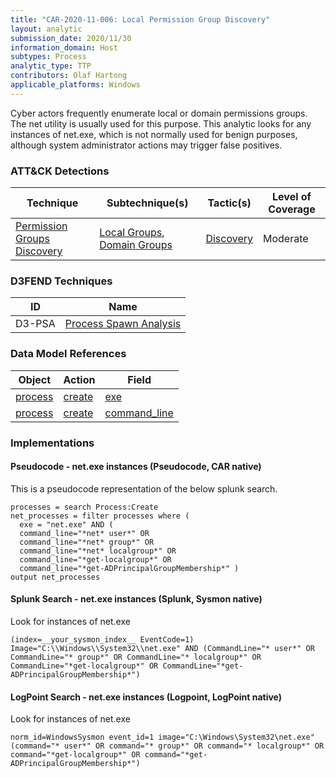 ```yaml
---
title: "CAR-2020-11-006: Local Permission Group Discovery"
layout: analytic
submission_date: 2020/11/30
information_domain: Host
subtypes: Process
analytic_type: TTP
contributors: Olaf Hartong
applicable_platforms: Windows
---
```



Cyber actors frequently enumerate local or domain permissions groups. The net utility is usually used for this purpose. This analytic looks for any instances of net.exe, which is not normally used for benign purposes, although system administrator actions may trigger false positives.


### ATT&CK Detections

|Technique|Subtechnique(s)|Tactic(s)|Level of Coverage|
|---|---|---|---|
|[Permission Groups Discovery](https://attack.mitre.org/techniques/T1069/)|[Local Groups](https://attack.mitre.org/techniques/T1069/001/), [Domain Groups](https://attack.mitre.org/techniques/T1069/002/)|[Discovery](https://attack.mitre.org/tactics/TA0007/)|Moderate|


### D3FEND Techniques

|ID|Name|
|---|---| 
|D3-PSA | [Process Spawn Analysis](https://d3fend.mitre.org/technique/d3f:ProcessSpawnAnalysis)| 



### Data Model References

|Object|Action|Field|
|---|---|---|
|[process](/data_model/process) | [create](/data_model/process#create) | [exe](/data_model/process#exe) |
|[process](/data_model/process) | [create](/data_model/process#create) | [command_line](/data_model/process#command_line) |



### Implementations

#### Pseudocode - net.exe instances (Pseudocode, CAR native)


This is a pseudocode representation of the below splunk search.


```
processes = search Process:Create
net_processes = filter processes where (
  exe = "net.exe" AND (
  command_line="*net* user*" OR
  command_line="*net* group*" OR
  command_line="*net* localgroup*" OR
  command_line="*get-localgroup*" OR
  command_line="*get-ADPrincipalGroupMembership*" )
output net_processes
```


#### Splunk Search - net.exe instances (Splunk, Sysmon native)


Look for instances of net.exe


```
(index=__your_sysmon_index__ EventCode=1) Image="C:\\Windows\\System32\\net.exe" AND (CommandLine="* user*" OR CommandLine="* group*" OR CommandLine="* localgroup*" OR CommandLine="*get-localgroup*" OR CommandLine="*get-ADPrincipalGroupMembership*")
```


#### LogPoint Search - net.exe instances (Logpoint, LogPoint native)


Look for instances of net.exe


```
norm_id=WindowsSysmon event_id=1 image="C:\Windows\System32\net.exe" (command="* user*" OR command="* group*" OR command="* localgroup*" OR command="*get-localgroup*" OR command="*get-ADPrincipalGroupMembership*")
```




